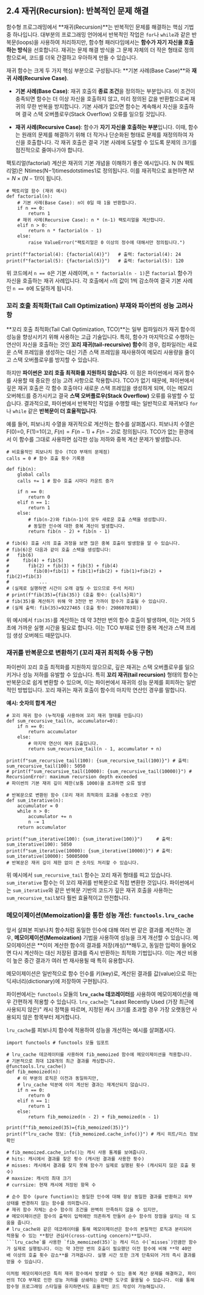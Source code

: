 ## 2.4 재귀(Recursion): 반복적인 문제 해결

함수형 프로그래밍에서 **재귀(Recursion)**는 반복적인 문제를 해결하는 핵심 기법 중 하나입니다. 대부분의 프로그래밍 언어에서 반복적인 작업은 `for`나 `while`과 같은 반복문(loops)을 사용하여 처리하지만, 함수형 패러다임에서는 **함수가 자기 자신을 호출하는 방식**을 선호합니다. 재귀는 문제 해결 방식을 그 문제 자체의 더 작은 형태로 정의함으로써, 코드를 더욱 간결하고 우아하게 만들 수 있습니다.

재귀 함수는 크게 두 가지 핵심 부분으로 구성됩니다: **기본 사례(Base Case)**와 **재귀 사례(Recursive Case)**.

- **기본 사례(Base Case)**: 재귀 호출의 **종료 조건**을 정의하는 부분입니다. 이 조건이 충족되면 함수는 더 이상 자신을 호출하지 않고, 미리 정의된 값을 반환함으로써 재귀의 무한 반복을 방지합니다. 기본 사례가 없으면 함수는 계속해서 자신을 호출하며 결국 스택 오버플로우(Stack Overflow) 오류를 일으킬 것입니다.
    
- **재귀 사례(Recursive Case)**: 함수가 **자기 자신을 호출하는 부분**입니다. 이때, 함수는 원래의 문제를 해결하기 위해 더 작거나 단순화된 형태로 문제를 재정의하여 자신을 호출합니다. 각 재귀 호출은 결국 기본 사례에 도달할 수 있도록 문제의 크기를 점진적으로 줄여나가야 합니다.
    

팩토리얼(factorial) 계산은 재귀의 기본 개념을 이해하기 좋은 예시입니다. N (N 팩토리얼)은 Ntimes(N−1)timesdotstimes1로 정의됩니다. 이를 재귀적으로 표현하면 $N! = N \times (N-1)!$이 됩니다.

```
# 팩토리얼 함수 (재귀 예시)
def factorial(n):
    # 기본 사례(Base Case): n이 0일 때 1을 반환합니다.
    if n == 0:
        return 1
    # 재귀 사례(Recursive Case): n * (n-1) 팩토리얼을 계산합니다.
    elif n > 0:
        return n * factorial(n - 1)
    else:
        raise ValueError("팩토리얼은 0 이상의 정수에 대해서만 정의됩니다.")

print(f"factorial(4): {factorial(4)}")   # 출력: factorial(4): 24
print(f"factorial(5): {factorial(5)}")   # 출력: factorial(5): 120
```

위 코드에서 `n == 0`은 기본 사례이며, `n * factorial(n - 1)`은 `factorial` 함수가 자신을 호출하는 재귀 사례입니다. 각 호출에서 `n`의 값이 1씩 감소하여 결국 기본 사례인 `n == 0`에 도달하게 됩니다.

### 꼬리 호출 최적화(Tail Call Optimization) 부재와 파이썬의 성능 고려사항

**꼬리 호출 최적화(Tail Call Optimization, TCO)**는 일부 컴파일러가 재귀 함수의 성능을 향상시키기 위해 사용하는 고급 기술입니다. 특히, 함수가 마지막으로 수행하는 연산이 자신을 호출하는 것인 **꼬리 재귀(tail-recursive) 함수**의 경우, 컴파일러는 새로운 스택 프레임을 생성하는 대신 기존 스택 프레임을 재사용하여 메모리 사용량을 줄이고 스택 오버플로우를 방지할 수 있습니다.

하지만 **파이썬은 꼬리 호출 최적화를 지원하지 않습니다**. 이 점은 파이썬에서 재귀 함수를 사용할 때 중요한 성능 고려 사항으로 작용합니다. TCO가 없기 때문에, 파이썬에서 깊은 재귀 호출은 각 함수 호출마다 새로운 스택 프레임을 생성하게 되며, 이는 메모리 오버헤드를 증가시키고 결국 **스택 오버플로우(Stack Overflow)** 오류를 유발할 수 있습니다. 결과적으로, 파이썬에서 반복적인 작업을 수행할 때는 일반적으로 재귀보다 `for`나 `while` 같은 **반복문이 더 효율적입니다**.

예를 들어, 피보나치 수열을 재귀적으로 계산하는 함수를 살펴봅시다. 피보나치 수열은 F(0)=0, F(1)=1이고, $F(n)=F(n-1)+F(n-2)$로 정의됩니다. TCO가 없는 환경에서 이 함수를 그대로 사용하면 심각한 성능 저하와 중복 계산 문제가 발생합니다.

```
# 비효율적인 피보나치 함수 (TCO 부재의 문제점)
calls = 0 # 함수 호출 횟수 기록용

def fib(n):
    global calls
    calls += 1 # 함수 호출 시마다 카운트 증가

    if n == 0:
        return 0
    elif n == 1:
        return 1
    else:
        # fib(n-2)와 fib(n-1)이 모두 새로운 호출 스택을 생성합니다.
        # 동일한 인수에 대한 중복 계산이 발생합니다.
        return fib(n - 2) + fib(n - 1)

# fib(6) 호출 시의 호출 과정을 보면 많은 중복 호출이 발생함을 알 수 있습니다.
# fib(6)은 다음과 같이 호출 스택을 생성합니다:
#   fib(6)
#     fib(4) + fib(5)
#       fib(2) + fib(3) + fib(3) + fib(4)
#         fib(0)+fib(1) + fib(1)+fib(2) + fib(1)+fib(2) + fib(2)+fib(3)
#           ...
# (실제로 실행하면 시간이 오래 걸릴 수 있으므로 주석 처리)
# print(f"fib(35)={fib(35)} (호출 횟수: {calls}회)")
# fib(35)를 계산하기 위해 약 3천만 번 가까이 함수가 호출될 수 있습니다.
# (실제 출력: fib(35)=9227465 (호출 횟수: 29860703회))
```

위 예시에서 `fib(35)`를 계산하는 데 약 3천만 번의 함수 호출이 발생하며, 이는 거의 5초에 가까운 실행 시간을 필요로 합니다. 이는 TCO 부재로 인한 중복 계산과 스택 프레임 생성 오버헤드 때문입니다.

### 재귀를 반복문으로 변환하기 (꼬리 재귀 최적화 수동 구현)

파이썬이 꼬리 호출 최적화를 지원하지 않으므로, 깊은 재귀는 스택 오버플로우를 일으키거나 성능 저하를 유발할 수 있습니다. 특히 **꼬리 재귀(tail recursion)** 형태의 함수는 반복문으로 쉽게 변환할 수 있으며, 이는 파이썬에서 재귀의 성능 문제를 회피하는 일반적인 방법입니다. 꼬리 재귀는 재귀 호출이 함수의 마지막 연산인 경우를 말합니다.

**예시: 숫자의 합계 계산**

```
# 꼬리 재귀 함수 (누적자를 사용하여 꼬리 재귀 형태를 만듭니다)
def sum_recursive_tail(n, accumulator=0):
    if n == 0:
        return accumulator
    else:
        # 마지막 연산이 재귀 호출입니다.
        return sum_recursive_tail(n - 1, accumulator + n)

print(f"sum_recursive_tail(100): {sum_recursive_tail(100)}") # 출력: sum_recursive_tail(100): 5050
# print(f"sum_recursive_tail(10000): {sum_recursive_tail(10000)}") # RecursionError: maximum recursion depth exceeded
# 파이썬의 기본 재귀 깊이 제한(보통 1000)을 초과하면 오류 발생

# 반복문으로 변환된 함수 (꼬리 재귀 최적화의 효과를 수동으로 구현)
def sum_iterative(n):
    accumulator = 0
    while n > 0:
        accumulator += n
        n -= 1
    return accumulator

print(f"sum_iterative(100): {sum_iterative(100)}")     # 출력: sum_iterative(100): 5050
print(f"sum_iterative(10000): {sum_iterative(10000)}") # 출력: sum_iterative(10000): 50005000
# 반복문은 재귀 깊이 제한 없이 큰 숫자도 처리할 수 있습니다.
```

위 예시에서 `sum_recursive_tail` 함수는 꼬리 재귀 형태를 띠고 있습니다. `sum_iterative` 함수는 이 꼬리 재귀를 반복문으로 직접 변환한 것입니다. 파이썬에서는 `sum_iterative`와 같은 반복문 기반의 코드가 깊은 재귀 호출을 사용하는 `sum_recursive_tail`보다 훨씬 효율적이고 안전합니다.

### 메모이제이션(Memoization)을 통한 성능 개선: `functools.lru_cache`

앞서 살펴본 피보나치 함수처럼 동일한 인수에 대해 여러 번 같은 결과를 계산하는 경우, **메모이제이션(Memoization)** 기법을 사용하여 성능을 크게 개선할 수 있습니다. 메모이제이션은 **이미 계산한 함수의 결과를 저장(캐싱)**해두고, 동일한 입력이 들어오면 다시 계산하는 대신 저장된 결과를 즉시 반환하는 최적화 기법입니다. 이는 계산 비용이 높은 중간 결과가 여러 번 재사용될 때 특히 유용합니다.

메모이제이션은 일반적으로 함수 인수를 키(key)로, 계산된 결과를 값(value)으로 하는 딕셔너리(dictionary)에 저장하여 구현됩니다.

파이썬에서는 `functools` 모듈의 **`lru_cache` 데코레이터**를 사용하여 메모이제이션을 매우 간편하게 적용할 수 있습니다. `lru_cache`는 "Least Recently Used (가장 최근에 사용되지 않은)" 캐시 정책을 따르며, 지정된 캐시 크기를 초과할 경우 가장 오랫동안 사용되지 않은 항목부터 제거합니다.

`lru_cache`를 피보나치 함수에 적용하여 성능을 개선하는 예시를 살펴봅시다.

````
import functools # functools 모듈 임포트

# lru_cache 데코레이터를 사용하여 fib_memoized 함수에 메모이제이션을 적용합니다.
# 기본적으로 최대 128개의 최근 결과를 캐싱합니다.
@functools.lru_cache()
def fib_memoized(n):
    # 이 부분의 로직은 이전과 동일하지만,
    # lru_cache 덕분에 이미 계산된 결과는 재계산되지 않습니다.
    if n == 0:
        return 0
    elif n == 1:
        return 1
    else:
        return fib_memoized(n - 2) + fib_memoized(n - 1)

print(f"fib_memoized(35)={fib_memoized(35)}")
print(f"lru_cache 정보: {fib_memoized.cache_info()}") # 캐시 히트/미스 정보 확인

# fib_memoized.cache_info()는 캐시 사용 통계를 보여줍니다.
# hits: 캐시에서 결과를 찾은 횟수 (캐시된 결과를 사용한 횟수)
# misses: 캐시에서 결과를 찾지 못해 함수가 실제로 실행된 횟수 (캐시되지 않은 호출 횟수)
# maxsize: 캐시의 최대 크기
# currsize: 현재 캐시에 저장된 항목 수

# 순수 함수 (pure function)는 동일한 인수에 대해 항상 동일한 결과를 반환하고 외부 상태를 변경하지 않는 함수를 의미합니다.
# 재귀 함수 자체는 순수 함수의 조건을 완벽히 만족하지 않을 수 있지만,
# 메모이제이션은 함수의 출력이 입력에만 의존하게 만들어 순수 함수의 장점을 살리는 데 도움을 줍니다.
# lru_cache와 같은 데코레이터를 통해 메모이제이션은 함수의 본질적인 로직과 분리되어 적용될 수 있는 **횡단 관심사(cross-cutting concern)**입니다.
```lru_cache`를 사용한 `fib_memoized(35)`는 캐시 미스 수(`misses`)만큼만 함수가 실제로 실행됩니다. 이는 약 3천만 번의 호출이 필요했던 이전 함수에 비해 **약 40만 배 이상의 호출 횟수 감소**를 가져옵니다. 실행 시간 또한 크게 단축되어 거의 즉시 결과를 얻을 수 있습니다.

이처럼 메모이제이션은 특히 재귀 함수에서 발생할 수 있는 중복 계산 문제를 해결하고, 파이썬의 TCO 부재로 인한 성능 저하를 상쇄하는 강력한 도구로 활용될 수 있습니다. 이를 통해 함수형 프로그래밍 스타일을 유지하면서도 효율적인 코드 작성이 가능해집니다.
````